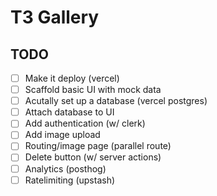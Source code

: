 # T3 Gallery

## TODO

- [ ] Make it deploy (vercel)
- [ ] Scaffold basic UI with mock data
- [ ] Acutally set up a database (vercel postgres)
- [ ] Attach database to UI
- [ ] Add authentication (w/ clerk)
- [ ] Add image upload
- [ ] Routing/image page (parallel route)
- [ ] Delete button (w/ server actions)
- [ ] Analytics (posthog)
- [ ] Ratelimiting (upstash)
